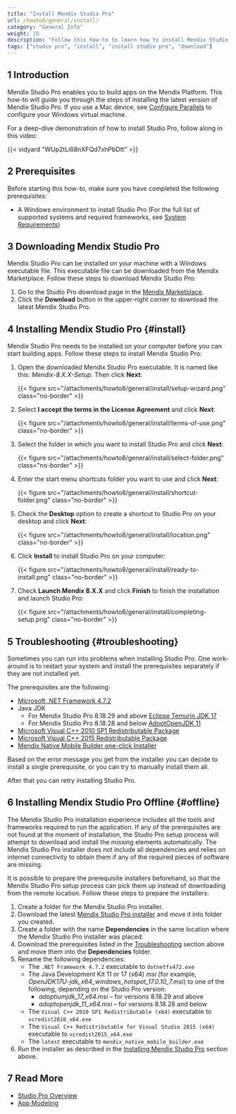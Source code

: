 ```yaml
---
title: "Install Mendix Studio Pro"
url: /howto8/general/install/
category: "General Info"
weight: 10
description: "Follow this how-to to learn how to install Mendix Studio Pro."
tags: ["studio pro", "install", "install studio pro", "download"]
---
```


## 1 Introduction

Mendix Studio Pro enables you to build apps on the Mendix Platform. This how-to will guide you through the steps of installing the latest version of Mendix Studio Pro. If you use a Mac device, see [Configure Parallels](/howto8/general/using-mendix-studio-pro-on-a-mac/) to configure your Windows virtual machine.

For a deep-dive demonstration of how to install Studio Pro, follow along in this video:

{{< vidyard "WUp2tLi68nXFQd7xhPbDtt" >}}

## 2 Prerequisites

Before starting this how-to, make sure you have completed the following prerequisites:

* A Windows environment to install Studio Pro (For the full list of supported systems and required frameworks, see [System Requirements](/refguide8/system-requirements/))

## 3 Downloading Mendix Studio Pro

Mendix Studio Pro can be installed on your machine with a Windows executable file. This executable file can be downloaded from the Mendix Marketplace. Follow these steps to download Mendix Studio Pro:

1. Go to the Studio Pro download page in the [Mendix Marketplace](https://marketplace.mendix.com/link/studiopro/).
2. Click the **Download** button in the upper-right corner to download the latest Mendix Studio Pro.

## 4 Installing Mendix Studio Pro {#install}

Mendix Studio Pro needs to be installed on your computer before you can start building apps. Follow these steps to install Mendix Studio Pro:

1. Open the downloaded Mendix Studio Pro executable. It is named like this: *Mendix-8.X.X-Setup*. Then click **Next**:

    {{< figure src="/attachments/howto8/general/install/setup-wizard.png" class="no-border" >}}

2. Select **I accept the terms in the License Agreement** and click **Next**:

    {{< figure src="/attachments/howto8/general/install/terms-of-use.png" class="no-border" >}}

3. Select the folder in which you want to install Studio Pro and click **Next**:

    {{< figure src="/attachments/howto8/general/install/select-folder.png" class="no-border" >}}

4. Enter the start menu shortcuts folder you want to use and click **Next**:

    {{< figure src="/attachments/howto8/general/install/shortcut-folder.png" class="no-border" >}}

5. Check the **Desktop** option to create a shortcut to Studio Pro on your desktop and click **Next**:

    {{< figure src="/attachments/howto8/general/install/location.png" class="no-border" >}}

6. Click **Install** to install Studio Pro on your computer:

    {{< figure src="/attachments/howto8/general/install/ready-to-install.png" class="no-border" >}}

7. Check **Launch Mendix 8.X.X** and click **Finish** to finish the installation and launch Studio Pro:

    {{< figure src="/attachments/howto8/general/install/completing-setup.png" class="no-border" >}}

## 5 Troubleshooting {#troubleshooting}

Sometimes you can run into problems when installing Studio Pro. One work-around is to restart your system and install the prerequisites separately if they are not installed yet. 

The prerequisites are the following:

* [Microsoft .NET Framework 4.7.2](https://dotnet.microsoft.com/en-us/download/dotnet-framework/net472)
* Java JDK
  * For Mendix Studio Pro 8.18.29 and above [Eclipse Temurin JDK 17](https://github.com/adoptium/temurin17-binaries/releases/download/jdk-17.0.10%2B7/OpenJDK17U-jdk_x64_windows_hotspot_17.0.10_7.msi)
  * For Mendix Studio Pro 8.18.28 and below [AdoptOpenJDK 11](https://cdn.mendix.com/installer/AdoptOpenJDK/OpenJDK11U-jdk_x64_windows_hotspot_11.0.3_7.msi)
* [Microsoft Visual C++ 2010 SP1 Redistributable Package](https://download.microsoft.com/download/1/6/5/165255E7-1014-4D0A-B094-B6A430A6BFFC/vcredist_x64.exe)
* [Microsoft Visual C++ 2015 Redistributable Package](https://download.microsoft.com/download/6/A/A/6AA4EDFF-645B-48C5-81CC-ED5963AEAD48/vc_redist.x64.exe)
* [Mendix Native Mobile Builder one-click Installer](https://artifacts.rnd.mendix.com/native-builders/latest.exe)

Based on the error message you get from the installer you can decide to install a single prerequisite, or you can try to manually install them all.

After that you can retry installing Studio Pro.

## 6 Installing Mendix Studio Pro Offline {#offline}

The Mendix Studio Pro installation experience includes all the tools and frameworks required to run the application. If any of the prerequisites are not found at the moment of installation, the Studio Pro setup process will attempt to download and install the missing elements automatically. The Mendix Studio Pro installer does not include all dependencies and relies on internet connectivity to obtain them if any of the required pieces of software are missing. 

It is possible to prepare the prerequisite installers beforehand, so that the Mendix Studio Pro setup process can pick them up instead of downloading from the remote location. Follow these steps to prepare the installers:

1. Create a folder for the Mendix Studio Pro installer.
2. Download the latest [Mendix Studio Pro installer](https://marketplace.mendix.com/link/studiopro/) and move it into folder you created.
3. Create a folder with the name **Dependencies** in the same location where the Mendix Studio Pro installer was placed.
4. Download the prerequisites listed in the [Troubleshooting](#troubleshooting) section above and move them into the **Dependencies** folder.
5. Rename the following dependencies:
    * The `.NET Framework 4.7.2` executable to `dotnetfx472.exe`
    * The Java Development Kit 11 or 17 (x64) *msi* (for example, *OpenJDK17U-jdk_x64_windows_hotspot_17.0.10_7.msi*) to one of the following, depending on the Studio Pro version:
      * *adoptiumjdk_17_x64.msi* – for versions 8.18.29 and above
      * *adoptopenjdk_11_x64.msi* – for versions 8.18.28 and below
    * The `Visual C++ 2010 SP1 Redistributable (x64)` executable to `vcredist2010_x64.exe`
    * The `Visual C++ Redistributable for Visual Studio 2015 (x64)` executable to `vcredist2015_x64.exe`
    * The `latest` executable to `mendix_native_mobile_builder.exe`
6. Run the installer as described in the [Installing Mendix Studio Pro](#install) section above.

## 7 Read More

* [Studio Pro Overview](/refguide8/studio-pro-overview/)
* [App Modeling](/refguide8/modeling/)
